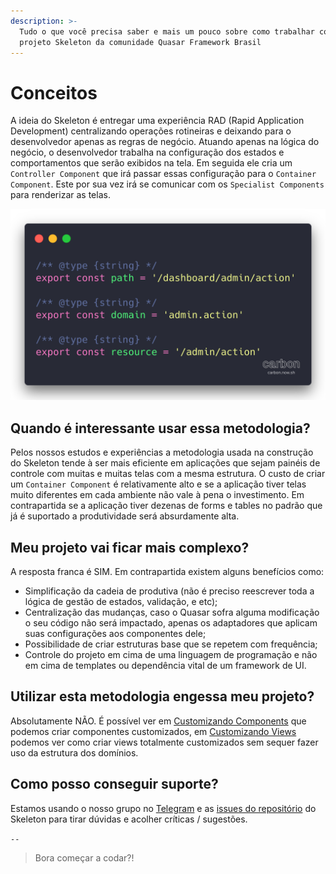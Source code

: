 ```yaml
---
description: >-
  Tudo o que você precisa saber e mais um pouco sobre como trabalhar com o
  projeto Skeleton da comunidade Quasar Framework Brasil
---
```


# Conceitos

A ideia do Skeleton é entregar uma experiência RAD \(Rapid Application Development\) centralizando operações rotineiras e deixando para o desenvolvedor apenas as regras de negócio. Atuando apenas na lógica do negócio, o desenvolvedor trabalha na configuração dos estados e comportamentos que serão exibidos na tela. Em seguida ele cria um `Controller Component` que irá passar essas configuração para o `Container Component`. Este por sua vez irá se comunicar com os `Specialist Components` para renderizar as telas. 

![](.gitbook/assets/image%20%2824%29.png)

## Quando é interessante usar essa metodologia?

Pelos nossos estudos e experiências a metodologia usada na construção do Skeleton tende à ser mais eficiente em aplicações que sejam painéis de controle com muitas e muitas telas com a mesma estrutura. O custo de criar um `Container Component` é relativamente alto e se a aplicação tiver telas muito diferentes em cada ambiente não vale à pena o investimento. Em contrapartida se a aplicação tiver dezenas de forms e tables no padrão que já é suportado a produtividade será absurdamente alta.

## Meu projeto vai ficar mais complexo?

A resposta franca é SIM. Em contrapartida existem alguns benefícios como:

* Simplificação da cadeia de produtiva \(não é preciso reescrever toda a lógica de gestão de estados, validação, e etc\);
* Centralização das mudanças, caso o Quasar sofra alguma modificação o seu código não será impactado, apenas os adaptadores que aplicam suas configurações aos componentes dele;
* Possibilidade de criar estruturas base que se repetem com frequência;
* Controle do projeto em cima de uma linguagem de programação e não em cima de templates ou dependência vital de um framework de UI.

## Utilizar esta metodologia engessa meu projeto?

Absolutamente NÃO. É possível ver em [Customizando Components](customizacao/customizando-components.md) que podemos criar componentes customizados, em [Customizando Views](customizacao/customizando-views.md) podemos ver como criar views totalmente customizados sem sequer fazer uso da estrutura dos domínios.

## Como posso conseguir suporte?

Estamos usando o nosso grupo no [Telegram](https://t.me/quasarframeworkbrasil) e as [issues do repositório](https://github.com/quasarframeworkbrasil/skeleton/issues) do Skeleton para tirar dúvidas e acolher críticas / sugestões.

`--`

> Bora começar a codar?!

